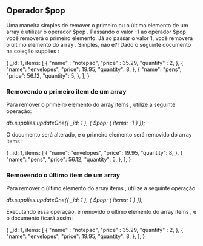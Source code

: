 ## Operador $pop
Uma maneira simples de remover o primeiro ou o último elemento de um array é utilizar o operador $pop . Passando o valor -1 ao operador $pop você removerá o primeiro elemento. Já ao passar o valor 1, você removerá o último elemento do array . Simples, não é?!
Dado o seguinte documento na coleção supplies :

{
  _id: 1,
  items: [
    {
      "name" : "notepad",
      "price" : 35.29,
      "quantity" : 2,
    },
    {
      "name": "envelopes",
      "price": 19.95,
      "quantity": 8,
    },
    {
      "name": "pens",
      "price": 56.12,
      "quantity": 5,
    },
  ],
}

### Removendo o primeiro item de um array

Para remover o primeiro elemento do array items , utilize a seguinte operação:

*db.supplies.updateOne({ _id: 1 }, { $pop: { items: -1 } });*

O documento será alterado, e o primeiro elemento será removido do array items :

{
  _id: 1,
  items: [
    {
      "name": "envelopes",
      "price": 19.95,
      "quantity": 8,
    },
    {
      "name": "pens",
      "price": 56.12,
      "quantity": 5,
    },
  ],
}

### Removendo o último item de um array

Para remover o último elemento do array items , utilize a seguinte operação:

*db.supplies.updateOne({ _id: 1 }, { $pop: { items: 1 } });*

Executando essa operação, é removido o último elemento do array items , e o documento ficará assim:

{
  _id: 1,
  items: [
    {
      "name" : "notepad",
      "price" : 35.29,
      "quantity" : 2,
    },
    {
      "name": "envelopes",
      "price": 19.95,
      "quantity": 8,
    },
  ],
}

